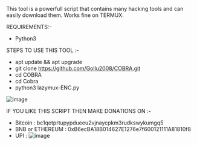 This tool is a powerfull script that contains many hacking tools and can easily download them.
Works fine on TERMUX.


REQUIREMENTS:-
* Python3
  
STEPS TO USE THIS TOOL :-

* apt update && apt upgrade
* git clone https://github.com/Gollu2008/COBRA.git
* cd COBRA
* cd Cobra
* python3 lazymux-ENC.py

![image](https://github.com/user-attachments/assets/b2978bca-44ad-4cb9-97ce-0b36c86a0adc)


IF YOU LIKE THIS SCRIPT THEN MAKE DONATIONS ON :-
* Bitcoin : bc1qetprtupypdueeu2vjnaycpkm3rudkswykumgq5
* BNB or ETHEREUM : 0xB6ecBA18B014627E1276e7f600121111A81810f8
* UPI : ![image](https://github.com/user-attachments/assets/298caa9e-e093-467a-a78d-0cbeb5206631)
